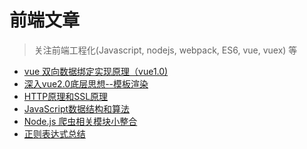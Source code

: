 前端文章
============

> 关注前端工程化(Javascript, nodejs, webpack, ES6, vue, vuex) 等
* [vue 双向数据绑定实现原理（vue1.0)](https://juejin.im/entry/59116fa6a0bb9f0058aaaa4c)
* [深入vue2.0底层思想--模板渲染](https://github.com/zoro-web/blog/issues/2)
* [HTTP原理和SSL原理](https://github.com/zoro-web/blog/issues/3)
* [JavaScript数据结构和算法](https://github.com/zoro-web/blog/issues/4)
* [Node.js 爬虫相关模块小整合](https://juejin.im/entry/58173e2a2f301e005ce6b68f)
* [正则表达式总结](https://juejin.im/entry/59599a46f265da6c2915912b)
